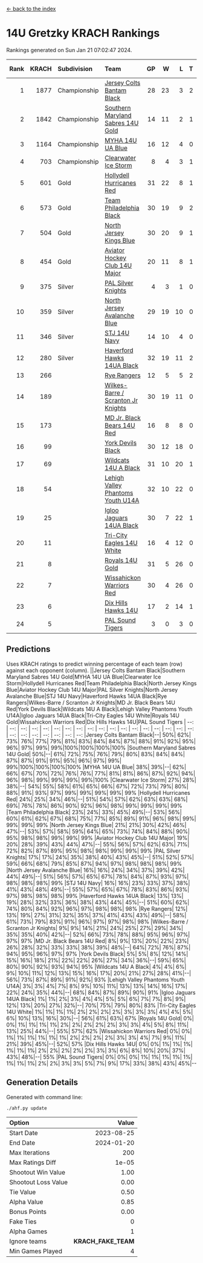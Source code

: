 [<- back to the index](readme.md)
# 14U Gretzky KRACH Rankings
Rankings generated on Sun Jan 21 07:02:47 2024.

Rank|KRACH|Subdivision|Team|GP|W|L|T|OTW|OTL|SoS|Exp Wins|Win Diff
---:|---:|:---|:---|---:|---:|---:|---:|---:|---:|---:|---:|---:
1|1877|Championship|[Jersey Colts Bantam Black](https://gamesheetstats.com/seasons/3659/teams/140580/schedule)|28|23|3|2|2|0|366|24.8|-0.0
2|1842|Championship|[Southern Maryland Sabres 14U Gold](https://gamesheetstats.com/seasons/3659/teams/140588/schedule)|14|11|2|1|0|0|454|12.3|-0.0
3|1164|Championship|[MYHA 14U UA Blue](https://gamesheetstats.com/seasons/3659/teams/140583/schedule)|16|12|4|0|2|2|458|12.8|-0.0
4|703|Championship|[Clearwater Ice Storm](https://gamesheetstats.com/seasons/3659/teams/142500/schedule)|8|4|3|1|0|0|742|5.3|-0.0
5|601|Gold|[Hollydell Hurricanes Red](https://gamesheetstats.com/seasons/3659/teams/140578/schedule)|31|22|8|1|1|1|369|23.3|-0.0
6|573|Gold|[Team Philadelphia Black](https://gamesheetstats.com/seasons/3659/teams/140590/schedule)|30|19|9|2|2|2|507|20.8|-0.0
7|504|Gold|[North Jersey Kings Blue](https://gamesheetstats.com/seasons/3659/teams/140585/schedule)|30|20|9|1|3|1|419|21.3|-0.0
8|454|Gold|[Aviator Hockey Club 14U Major](https://gamesheetstats.com/seasons/3659/teams/140575/schedule)|20|11|8|1|1|1|657|12.3|-0.0
9|375|Silver|[PAL Silver Knights](https://gamesheetstats.com/seasons/3659/teams/140614/schedule)|4|3|1|0|0|0|186|3.8|-0.0
10|359|Silver|[North Jersey Avalanche Blue](https://gamesheetstats.com/seasons/3659/teams/140584/schedule)|29|19|10|0|0|1|400|19.9|0.0
11|346|Silver|[STJ 14U Navy](https://gamesheetstats.com/seasons/3659/teams/140589/schedule)|14|10|4|0|0|1|292|10.9|0.0
12|280|Silver|[Haverford Hawks 14UA Black](https://gamesheetstats.com/seasons/3659/teams/140577/schedule)|32|19|11|2|0|2|361|20.9|0.0
13|266||[Rye Rangers](https://gamesheetstats.com/seasons/3659/teams/140587/schedule)|12|5|5|2|1|1|505|6.9|0.0
14|189||[Wilkes-Barre / Scranton Jr Knights](https://gamesheetstats.com/seasons/3659/teams/140593/schedule)|30|19|11|0|2|0|227|19.9|0.0
15|173||[MD Jr. Black Bears 14U Red](https://gamesheetstats.com/seasons/3659/teams/140581/schedule)|16|8|8|0|0|1|279|8.9|0.0
16|99||[York Devils Black](https://gamesheetstats.com/seasons/3659/teams/140595/schedule)|30|12|18|0|1|0|439|12.9|0.0
17|69||[Wildcats 14U A Black](https://gamesheetstats.com/seasons/3659/teams/140592/schedule)|31|10|20|1|1|2|465|11.4|0.0
18|54||[Lehigh Valley Phantoms Youth U14A](https://gamesheetstats.com/seasons/3659/teams/140582/schedule)|32|10|22|0|0|0|415|10.9|0.0
19|25||[Igloo Jaguars 14UA Black](https://gamesheetstats.com/seasons/3659/teams/140579/schedule)|30|7|22|1|0|0|364|8.4|0.0
20|11||[Tri-City Eagles 14U White](https://gamesheetstats.com/seasons/3659/teams/140591/schedule)|16|4|12|0|0|0|165|4.9|0.0
21|8||[Royals 14U Gold](https://gamesheetstats.com/seasons/3659/teams/140586/schedule)|31|5|26|0|0|1|156|5.9|0.0
22|7||[Wissahickon Warriors Red](https://gamesheetstats.com/seasons/3659/teams/140594/schedule)|30|4|26|0|0|0|242|4.9|0.0
23|6||[Dix Hills Hawks 14U](https://gamesheetstats.com/seasons/3659/teams/140576/schedule)|17|2|14|1|0|0|284|3.4|0.0
24|5||[PAL Sound Tigers](https://gamesheetstats.com/seasons/3659/teams/140615/schedule)|3|0|3|0|0|0|231|0.9|0.0

## Predictions
Uses KRACH ratings to predict winning percentage of each team (row) against each opponent (column).
||Jersey Colts Bantam Black|Southern Maryland Sabres 14U Gold|MYHA 14U UA Blue|Clearwater Ice Storm|Hollydell Hurricanes Red|Team Philadelphia Black|North Jersey Kings Blue|Aviator Hockey Club 14U Major|PAL Silver Knights|North Jersey Avalanche Blue|STJ 14U Navy|Haverford Hawks 14UA Black|Rye Rangers|Wilkes-Barre / Scranton Jr Knights|MD Jr. Black Bears 14U Red|York Devils Black|Wildcats 14U A Black|Lehigh Valley Phantoms Youth U14A|Igloo Jaguars 14UA Black|Tri-City Eagles 14U White|Royals 14U Gold|Wissahickon Warriors Red|Dix Hills Hawks 14U|PAL Sound Tigers
| --: | --: | --: | --: | --: | --: | --: | --: | --: | --: | --: | --: | --: | --: | --: | --: | --: | --: | --: | --: | --: | --: | --: | --: | --: 
|Jersey Colts Bantam Black|--| 50%| 62%| 73%| 76%| 77%| 79%| 81%| 83%| 84%| 84%| 87%| 88%| 91%| 92%| 95%| 96%| 97%| 99%| 99%|100%|100%|100%|100%
|Southern Maryland Sabres 14U Gold| 50%|--| 61%| 72%| 75%| 76%| 79%| 80%| 83%| 84%| 84%| 87%| 87%| 91%| 91%| 95%| 96%| 97%| 99%| 99%|100%|100%|100%|100%
|MYHA 14U UA Blue| 38%| 39%|--| 62%| 66%| 67%| 70%| 72%| 76%| 76%| 77%| 81%| 81%| 86%| 87%| 92%| 94%| 96%| 98%| 99%| 99%| 99%| 99%|100%
|Clearwater Ice Storm| 27%| 28%| 38%|--| 54%| 55%| 58%| 61%| 65%| 66%| 67%| 72%| 73%| 79%| 80%| 88%| 91%| 93%| 97%| 99%| 99%| 99%| 99%| 99%
|Hollydell Hurricanes Red| 24%| 25%| 34%| 46%|--| 51%| 54%| 57%| 62%| 63%| 63%| 68%| 69%| 76%| 78%| 86%| 90%| 92%| 96%| 98%| 99%| 99%| 99%| 99%
|Team Philadelphia Black| 23%| 24%| 33%| 45%| 49%|--| 53%| 56%| 60%| 61%| 62%| 67%| 68%| 75%| 77%| 85%| 89%| 91%| 96%| 98%| 99%| 99%| 99%| 99%
|North Jersey Kings Blue| 21%| 21%| 30%| 42%| 46%| 47%|--| 53%| 57%| 58%| 59%| 64%| 65%| 73%| 74%| 84%| 88%| 90%| 95%| 98%| 98%| 99%| 99%| 99%
|Aviator Hockey Club 14U Major| 19%| 20%| 28%| 39%| 43%| 44%| 47%|--| 55%| 56%| 57%| 62%| 63%| 71%| 72%| 82%| 87%| 89%| 95%| 98%| 98%| 99%| 99%| 99%
|PAL Silver Knights| 17%| 17%| 24%| 35%| 38%| 40%| 43%| 45%|--| 51%| 52%| 57%| 59%| 66%| 68%| 79%| 85%| 87%| 94%| 97%| 98%| 98%| 98%| 99%
|North Jersey Avalanche Blue| 16%| 16%| 24%| 34%| 37%| 39%| 42%| 44%| 49%|--| 51%| 56%| 57%| 65%| 67%| 78%| 84%| 87%| 93%| 97%| 98%| 98%| 98%| 99%
|STJ 14U Navy| 16%| 16%| 23%| 33%| 37%| 38%| 41%| 43%| 48%| 49%|--| 55%| 57%| 65%| 67%| 78%| 83%| 86%| 93%| 97%| 98%| 98%| 98%| 99%
|Haverford Hawks 14UA Black| 13%| 13%| 19%| 28%| 32%| 33%| 36%| 38%| 43%| 44%| 45%|--| 51%| 60%| 62%| 74%| 80%| 84%| 92%| 96%| 97%| 98%| 98%| 98%
|Rye Rangers| 12%| 13%| 19%| 27%| 31%| 32%| 35%| 37%| 41%| 43%| 43%| 49%|--| 58%| 61%| 73%| 79%| 83%| 91%| 96%| 97%| 97%| 98%| 98%
|Wilkes-Barre / Scranton Jr Knights|  9%|  9%| 14%| 21%| 24%| 25%| 27%| 29%| 34%| 35%| 35%| 40%| 42%|--| 52%| 66%| 73%| 78%| 88%| 95%| 96%| 97%| 97%| 97%
|MD Jr. Black Bears 14U Red|  8%|  9%| 13%| 20%| 22%| 23%| 26%| 28%| 32%| 33%| 33%| 38%| 39%| 48%|--| 64%| 72%| 76%| 87%| 94%| 95%| 96%| 97%| 97%
|York Devils Black|  5%|  5%|  8%| 12%| 14%| 15%| 16%| 18%| 21%| 22%| 22%| 26%| 27%| 34%| 36%|--| 59%| 65%| 80%| 90%| 92%| 93%| 94%| 95%
|Wildcats 14U A Black|  4%|  4%|  6%|  9%| 10%| 11%| 12%| 13%| 15%| 16%| 17%| 20%| 21%| 27%| 28%| 41%|--| 56%| 73%| 87%| 89%| 91%| 92%| 93%
|Lehigh Valley Phantoms Youth U14A|  3%|  3%|  4%|  7%|  8%|  9%| 10%| 11%| 13%| 13%| 14%| 16%| 17%| 22%| 24%| 35%| 44%|--| 68%| 84%| 87%| 89%| 90%| 91%
|Igloo Jaguars 14UA Black|  1%|  1%|  2%|  3%|  4%|  4%|  5%|  5%|  6%|  7%|  7%|  8%|  9%| 12%| 13%| 20%| 27%| 32%|--| 70%| 75%| 79%| 80%| 83%
|Tri-City Eagles 14U White|  1%|  1%|  1%|  1%|  2%|  2%|  2%|  2%|  3%|  3%|  3%|  4%|  4%|  5%|  6%| 10%| 13%| 16%| 30%|--| 56%| 61%| 63%| 67%
|Royals 14U Gold|  0%|  0%|  1%|  1%|  1%|  1%|  2%|  2%|  2%|  2%|  2%|  3%|  3%|  4%|  5%|  8%| 11%| 13%| 25%| 44%|--| 55%| 57%| 62%
|Wissahickon Warriors Red|  0%|  0%|  1%|  1%|  1%|  1%|  1%|  1%|  2%|  2%|  2%|  2%|  3%|  3%|  4%|  7%|  9%| 11%| 21%| 39%| 45%|--| 52%| 57%
|Dix Hills Hawks 14U|  0%|  0%|  1%|  1%|  1%|  1%|  1%|  1%|  2%|  2%|  2%|  2%|  2%|  3%|  3%|  6%|  8%| 10%| 20%| 37%| 43%| 48%|--| 55%
|PAL Sound Tigers|  0%|  0%|  0%|  1%|  1%|  1%|  1%|  1%|  1%|  1%|  1%|  2%|  2%|  3%|  3%|  5%|  7%|  9%| 17%| 33%| 38%| 43%| 45%|--

## Generation Details

Generated with command line:
```
./ahf.py update
```

| Option | Value |
| :----- | ----: |
| Start Date | 2023-08-25 |
| End Date | 2024-01-20 |
| Max Iterations | 200 |
| Max Ratings Diff | 1e-05 |
| Shootout Win Value | 1.00 |
| Shootout Loss Value | 0.00 |
| Tie Value | 0.50 |
| Alpha Value | 0.85 |
| Bonus Points | 0.00 |
| Fake Ties | 0 |
| Alpha Games | 1 |
| Ignore teams | __KRACH_FAKE_TEAM__ |
| Min Games Played | 4 |

